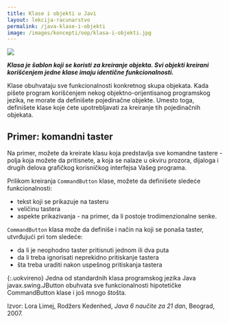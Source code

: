 ```yaml
---
title: Klase i objekti u Javi
layout: lekcija-racunarstvo
permalink: /java-klase-i-objekti
image: /images/koncepti/oop/klasa-i-objekti.jpg
---
```


![]({{page.image}})

***Klasa je šablon koji se koristi za kreiranje objekta. Svi objekti kreirani korišćenjem jedne klase imaju identične funkcionalnosti.***

Klase obuhvataju sve funkcionalnosti konkretnog skupa objekata. Kada pišete program korišćenjem nekog objektno-orijentisanog programskog jezika, ne morate da definišete pojedinačne objekte. Umesto toga, definišete klase koje ćete upotrebljavati za kreiranje tih pojedinačnih objekata.

## Primer: komandni taster

Na primer, možete da kreirate klasu koja predstavlja sve komandne tastere - polja koja možete da pritisnete, a koja se nalaze u okviru prozora, dijaloga i drugih delova grafičkog korisničkog interfejsa Vašeg programa.

Prilikom kreiranja `CommandButton` klase, možete da definišete sledeće funkcionalnosti:
- tekst koji se prikazuje na tasteru
- veličinu tastera
- aspekte prikazivanja - na primer, da li postoje trodimenzionalne senke.

`CommandButton` klasa može da definiše i način na koji se ponaša taster, utvrđujući pri tom sledeće:
- da li je neophodno taster pritisnuti jednom ili dva puta
- da li treba ignorisati neprekidno pritiskanje tastera
- šta treba uraditi nakon uspešnog pritiskanja tastera

{:.uokvireno}
Jedna od standardnih klasa programskog jezika Java javax.swing.JButton obuhvata sve funkcionalnosti hipotetičke CommandButton klase i još mnogo štošta.


Izvor: Lora Limej, Rodžers Kedenhed, *Java 6 naučite za 21 dan*, Beograd, 2007.
